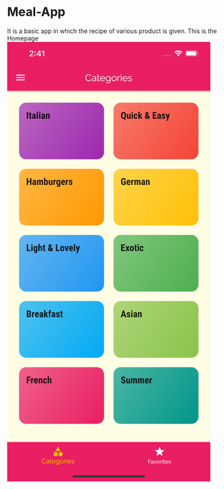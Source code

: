 # Meal-App
It is a basic app in which the recipe of various product is given.
This is the Homepage ![Images](Homepage.png)

